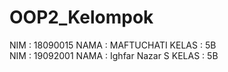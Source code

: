 # OOP2_Kelompok
NIM : 18090015
NAMA : MAFTUCHATI
KELAS : 5B
<br>
NIM : 19092001
NAMA : Ighfar Nazar S
KELAS : 5B